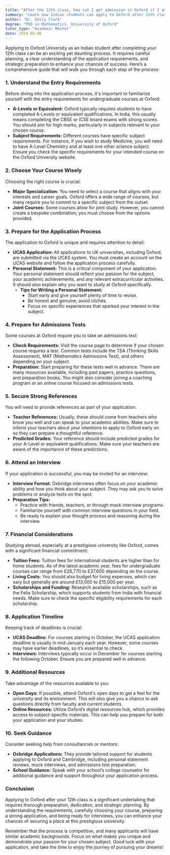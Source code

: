 ```yaml
---
title: "After the 12th class, how can I get admission in Oxford if I am an Indian?"
summary: "Learn how Indian students can apply to Oxford after 12th class with essential steps and entry requirements for successful admission."
author: "Dr. Emily Clark"
degree: "PhD in Mathematics, University of Oxford"
tutor_type: "Academic Mentor"
date: 2024-05-06
---
```


Applying to Oxford University as an Indian student after completing your 12th class can be an exciting yet daunting process. It requires careful planning, a clear understanding of the application requirements, and strategic preparation to enhance your chances of success. Here’s a comprehensive guide that will walk you through each step of the process:

### 1. Understand the Entry Requirements

Before diving into the application process, it's important to familiarize yourself with the entry requirements for undergraduate courses at Oxford:

- **A-Levels or Equivalent:** Oxford typically requires students to have completed A-Levels or equivalent qualifications. In India, this usually means completing the CBSE or ICSE board exams with strong scores. You should aim for high marks, particularly in subjects relevant to your chosen course.
- **Subject Requirements:** Different courses have specific subject requirements. For instance, if you wish to study Medicine, you will need to have A-Level Chemistry and at least one other science subject. Ensure you check the specific requirements for your intended course on the Oxford University website.

### 2. Choose Your Course Wisely

Choosing the right course is crucial:

- **Major Specialization:** You need to select a course that aligns with your interests and career goals. Oxford offers a wide range of courses, but many require you to commit to a specific subject from the outset.
- **Joint Courses:** Some courses allow for joint study. However, you cannot create a bespoke combination; you must choose from the options provided.

### 3. Prepare for the Application Process

The application to Oxford is unique and requires attention to detail:

- **UCAS Application:** All applications to UK universities, including Oxford, are submitted via the UCAS system. You must create an account on the UCAS website and follow the application process carefully.
- **Personal Statement:** This is a critical component of your application. Your personal statement should reflect your passion for the subject, your academic achievements, and any relevant extracurricular activities. It should also explain why you want to study at Oxford specifically. 
  - **Tips for Writing a Personal Statement:**
    - Start early and give yourself plenty of time to revise.
    - Be honest and genuine; avoid clichés.
    - Focus on specific experiences that sparked your interest in the subject.

### 4. Prepare for Admissions Tests

Some courses at Oxford require you to take an admissions test:

- **Check Requirements:** Visit the course page to determine if your chosen course requires a test. Common tests include the TSA (Thinking Skills Assessment), MAT (Mathematics Admissions Test), and others depending on your subject.
- **Preparation:** Start preparing for these tests well in advance. There are many resources available, including past papers, practice questions, and preparation books. You might also consider joining a coaching program or an online course focused on admissions tests.

### 5. Secure Strong References

You will need to provide references as part of your application:

- **Teacher References:** Usually, these should come from teachers who know you well and can speak to your academic abilities. Make sure to inform your teachers about your intentions to apply to Oxford early on so they can prepare a thoughtful reference.
- **Predicted Grades:** Your reference should include predicted grades for your A-Level or equivalent qualifications. Make sure your teachers are aware of the importance of these predictions.

### 6. Attend an Interview

If your application is successful, you may be invited for an interview:

- **Interview Format:** Oxbridge interviews often focus on your academic ability and how you think about your subject. They may ask you to solve problems or analyze texts on the spot.
- **Preparation Tips:**
  - Practice with friends, teachers, or through mock interview programs.
  - Familiarize yourself with common interview questions in your field.
  - Be ready to explain your thought process and reasoning during the interview.

### 7. Financial Considerations

Studying abroad, especially at a prestigious university like Oxford, comes with a significant financial commitment:

- **Tuition Fees:** Tuition fees for international students are higher than for home students. As of the latest academic year, fees for undergraduate courses can range from £26,770 to £37,600 depending on the course.
- **Living Costs:** You should also budget for living expenses, which can vary but generally are around £13,000 to £15,000 per year.
- **Scholarships and Funding:** Research available scholarships, such as the Felix Scholarship, which supports students from India with financial needs. Make sure to check the specific eligibility requirements for each scholarship.

### 8. Application Timeline

Keeping track of deadlines is crucial:

- **UCAS Deadline:** For courses starting in October, the UCAS application deadline is usually in mid-January each year. However, some courses may have earlier deadlines, so it’s essential to check.
- **Interviews:** Interviews typically occur in December for courses starting the following October. Ensure you are prepared well in advance.

### 9. Additional Resources

Take advantage of the resources available to you:

- **Open Days:** If possible, attend Oxford's open days to get a feel for the university and its environment. This will also give you a chance to ask questions directly from faculty and current students.
- **Online Resources:** Utilize Oxford’s digital resources hub, which provides access to subject-specific materials. This can help you prepare for both your application and your studies.

### 10. Seek Guidance

Consider seeking help from consultancies or mentors:

- **Oxbridge Applications:** They provide tailored support for students applying to Oxford and Cambridge, including personal statement reviews, mock interviews, and admissions test preparation.
- **School Guidance:** Speak with your school’s college counselor for additional guidance and support throughout your application process.

### Conclusion

Applying to Oxford after your 12th class is a significant undertaking that requires thorough preparation, dedication, and strategic planning. By understanding the requirements, carefully choosing your course, preparing a strong application, and being ready for interviews, you can enhance your chances of securing a place at this prestigious university.

Remember that the process is competitive, and many applicants will have similar academic backgrounds. Focus on what makes you unique and demonstrate your passion for your chosen subject. Good luck with your application, and take the time to enjoy the journey of pursuing your dreams!
    